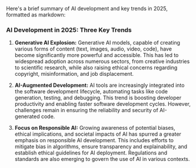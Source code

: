 Here's a brief summary of AI development and key trends in 2025, formatted as markdown:

### AI Development in 2025: Three Key Trends

1.  **Generative AI Explosion:** Generative AI models, capable of creating various forms of content (text, images, audio, video, code), have become significantly more powerful and accessible.  This has led to widespread adoption across numerous sectors, from creative industries to scientific research, while also raising ethical concerns regarding copyright, misinformation, and job displacement.

2.  **AI-Augmented Development:**  AI tools are increasingly integrated into the software development lifecycle, automating tasks like code generation, testing, and debugging. This trend is boosting developer productivity and enabling faster software development cycles.  However, challenges remain in ensuring the reliability and security of AI-generated code.

3.  **Focus on Responsible AI:**  Growing awareness of potential biases, ethical implications, and societal impacts of AI has spurred a greater emphasis on responsible AI development.  This includes efforts to mitigate bias in algorithms, ensure transparency and explainability, and establish ethical guidelines for AI deployment.  Regulations and standards are also emerging to govern the use of AI in various contexts.
